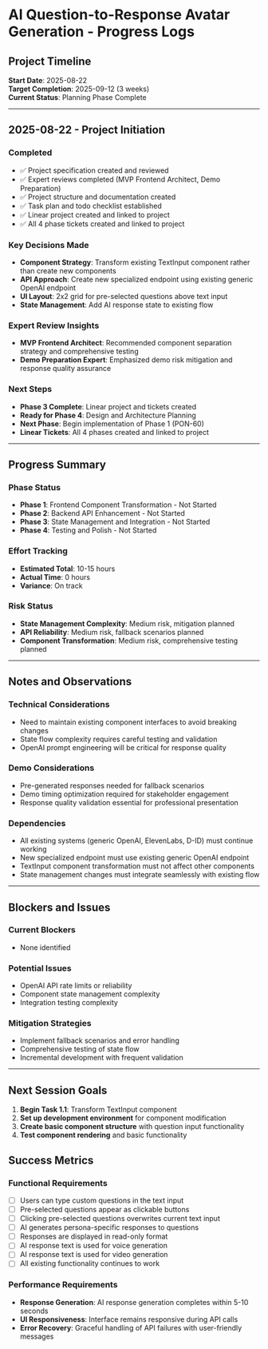 # AI Question-to-Response Avatar Generation - Progress Logs

## Project Timeline

**Start Date**: 2025-08-22  
**Target Completion**: 2025-09-12 (3 weeks)  
**Current Status**: Planning Phase Complete

---

## 2025-08-22 - Project Initiation

### Completed
- ✅ Project specification created and reviewed
- ✅ Expert reviews completed (MVP Frontend Architect, Demo Preparation)
- ✅ Project structure and documentation created
- ✅ Task plan and todo checklist established
- ✅ Linear project created and linked to project
- ✅ All 4 phase tickets created and linked to project

### Key Decisions Made
- **Component Strategy**: Transform existing TextInput component rather than create new components
- **API Approach**: Create new specialized endpoint using existing generic OpenAI endpoint
- **UI Layout**: 2x2 grid for pre-selected questions above text input
- **State Management**: Add AI response state to existing flow

### Expert Review Insights
- **MVP Frontend Architect**: Recommended component separation strategy and comprehensive testing
- **Demo Preparation Expert**: Emphasized demo risk mitigation and response quality assurance

### Next Steps
- **Phase 3 Complete**: Linear project and tickets created
- **Ready for Phase 4**: Design and Architecture Planning
- **Next Phase**: Begin implementation of Phase 1 (PON-60)
- **Linear Tickets**: All 4 phases created and linked to project

---

## Progress Summary

### Phase Status
- **Phase 1**: Frontend Component Transformation - Not Started
- **Phase 2**: Backend API Enhancement - Not Started  
- **Phase 3**: State Management and Integration - Not Started
- **Phase 4**: Testing and Polish - Not Started

### Effort Tracking
- **Estimated Total**: 10-15 hours
- **Actual Time**: 0 hours
- **Variance**: On track

### Risk Status
- **State Management Complexity**: Medium risk, mitigation planned
- **API Reliability**: Medium risk, fallback scenarios planned
- **Component Transformation**: Medium risk, comprehensive testing planned

---

## Notes and Observations

### Technical Considerations
- Need to maintain existing component interfaces to avoid breaking changes
- State flow complexity requires careful testing and validation
- OpenAI prompt engineering will be critical for response quality

### Demo Considerations
- Pre-generated responses needed for fallback scenarios
- Demo timing optimization required for stakeholder engagement
- Response quality validation essential for professional presentation

### Dependencies
- All existing systems (generic OpenAI, ElevenLabs, D-ID) must continue working
- New specialized endpoint must use existing generic OpenAI endpoint
- TextInput component transformation must not affect other components
- State management changes must integrate seamlessly with existing flow

---

## Blockers and Issues

### Current Blockers
- None identified

### Potential Issues
- OpenAI API rate limits or reliability
- Component state management complexity
- Integration testing complexity

### Mitigation Strategies
- Implement fallback scenarios and error handling
- Comprehensive testing of state flow
- Incremental development with frequent validation

---

## Next Session Goals

1. **Begin Task 1.1**: Transform TextInput component
2. **Set up development environment** for component modification
3. **Create basic component structure** with question input functionality
4. **Test component rendering** and basic functionality

## Success Metrics

### Functional Requirements
- [ ] Users can type custom questions in the text input
- [ ] Pre-selected questions appear as clickable buttons
- [ ] Clicking pre-selected questions overwrites current text input
- [ ] AI generates persona-specific responses to questions
- [ ] Responses are displayed in read-only format
- [ ] AI response text is used for voice generation
- [ ] AI response text is used for video generation
- [ ] All existing functionality continues to work

### Performance Requirements
- **Response Generation**: AI response generation completes within 5-10 seconds
- **UI Responsiveness**: Interface remains responsive during API calls
- **Error Recovery**: Graceful handling of API failures with user-friendly messages
